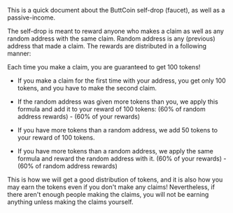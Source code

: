 This is a quick document about the ButtCoin self-drop (faucet), as well as a passive-income.

The self-drop is meant to reward anyone who makes a claim as well as any random address with the same claim. Random address is any (previous) address that made a claim. The rewards are distributed in a following manner:

Each time you make a claim, you are guaranteed to get 100 tokens!

- If you make a claim for the first time with your address, you get only 100 tokens, and you have to make the second claim.

- If the random address was given more tokens than you, we apply this formula and add it to your reward of 100 tokens: 
(60% of random address rewards) - (60% of your rewards)

- If you have more tokens than a random address, we add 50 tokens to your reward of 100 tokens.

- If you have more tokens than a random address, we apply the same formula and reward the random address with it.
(60% of your rewards) - (60% of random address rewards)


This is how we will get a good distribution of tokens, and it is also how you may earn the tokens even if you don't make any claims!  Nevertheless, if there aren't enough people making the claims, you will not be earning anything unless making the claims yourself.

